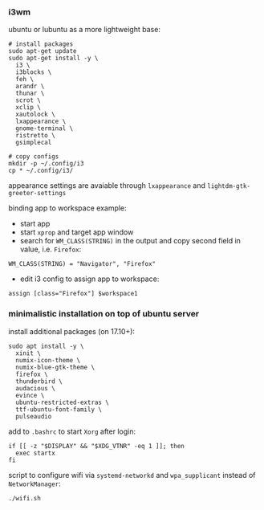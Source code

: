 ### i3wm
ubuntu or lubuntu as a more lightweight base:
```
# install packages
sudo apt-get update
sudo apt-get install -y \
  i3 \
  i3blocks \
  feh \
  arandr \
  thunar \
  scrot \
  xclip \
  xautolock \
  lxappearance \
  gnome-terminal \
  ristretto \
  gsimplecal

# copy configs
mkdir -p ~/.config/i3
cp * ~/.config/i3/
```
  
appearance settings are avaiable through `lxappearance` and `lightdm-gtk-greeter-settings`  
  
binding app to workspace example:  
- start app  
- start `xprop` and target app window  
- search for `WM_CLASS(STRING)` in the output and copy second field in value, i.e. `Firefox`:  
```
WM_CLASS(STRING) = "Navigator", "Firefox"
```
- edit i3 config to assign app to workspace:  
```
assign [class="Firefox"] $workspace1
```
  
  
### minimalistic installation on top of ubuntu server
install additional packages (on 17.10+):
```
sudo apt install -y \
  xinit \
  numix-icon-theme \
  numix-blue-gtk-theme \
  firefox \
  thunderbird \
  audacious \
  evince \
  ubuntu-restricted-extras \
  ttf-ubuntu-font-family \
  pulseaudio 
```
  
add to `.bashrc` to start `Xorg` after login:
```
if [[ -z "$DISPLAY" && "$XDG_VTNR" -eq 1 ]]; then
  exec startx
fi
```

script to configure wifi via `systemd-networkd` and `wpa_supplicant` instead of `NetworkManager`:
```
./wifi.sh
```
